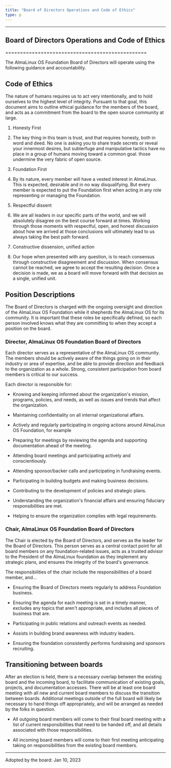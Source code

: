 ```yaml
---
title: "Board of Directors Operations and Code of Ethics"
type: p
---
```

----------------------------------------------------------------------------------
## Board of Directors Operations and Code of Ethics


================================================

The AlmaLinux OS Foundation Board of Directors will operate using the following guidance and accountability. 

Code of Ethics
--------------

The nature of humans requires us to act very intentionally, and to hold ourselves to the highest level of integrity. Pursuant to that goal, this document aims to outline ethical guidance for the members of the board, and acts as a commitment from the board to the open source community at large.

1.  Honesty First

1.  The key thing in this team is trust, and that requires honesty, both in word and deed. No one is asking you to share trade secrets or reveal your innermost desires, but subterfuge and manipulative tactics have no place in a group of humans moving toward a common goal. those undermine the very fabric of open source. 

3.  Foundation First

1.  By its nature, every member will have a vested interest in AlmaLinux. This is expected, desirable and in no way disqualifying. But every member is expected to put the Foundation first when acting in any role representing or managing the Foundation. 

5.  Respectful dissent

1.  We are all leaders in our specific parts of the world, and we will absolutely disagree on the best course forward at times. Working through those moments with respectful, open, and honest discussion about how we arrived at those conclusions will ultimately lead to us always taking the best path forward. 

7.  Constructive dissension, unified action

1.  Our hope when presented with any question, is to reach consensus through constructive disagreement and discussion. When consensus cannot be reached, we agree to accept the resulting decision. Once a decision is made, we as a board will move forward with that decision as a single, unified unit.

Position Descriptions
---------------------

The Board of Directors is charged with the ongoing oversight and direction of the AlmaLinux OS Foundation while it shepherds the AlmaLinux OS for its community. It is important that these roles be specifically defined, so each person involved knows what they are committing to when they accept a position on the board. 

### Director, AlmaLinux OS Foundation Board of Directors

Each director serves as a representative of the AlmaLinux OS community. The members should be actively aware of the things going on in their industry or area of expertise, and be able to provide direction and feedback to the organization as a whole. Strong, consistent participation from board members is critical to our success.

Each director is responsible for:

-   Knowing and keeping informed about the organization's mission, programs, policies, and needs, as well as issues and trends that affect the organization. 

-   Maintaining confidentiality on all internal organizational affairs.

-   Actively and regularly participating in ongoing actions around AlmaLinux OS Foundation, for example 

-   Preparing for meetings by reviewing the agenda and supporting documentation ahead of the meeting.

-   Attending board meetings and participating actively and conscientiously.

-   Attending sponsor/backer calls and participating in fundraising events.

-   Participating in building budgets and making business decisions.

-   Contributing to the development of policies and strategic plans.

-   Understanding the organization's financial affairs and ensuring fiduciary responsibilities are met.

-   Helping to ensure the organization complies with legal requirements.

### Chair, AlmaLinux OS Foundation Board of Directors

The Chair is elected by the Board of Directors, and serves as the leader for the Board of Directors. This person serves as a central contact point for all board members on any foundation-related issues, acts as a trusted advisor to the President of the AlmaLinux foundation as they implement any strategic plans, and ensures the integrity of the board's governance.

The responsibilities of the chair include the responsibilities of a board member, and...

-   Ensuring the Board of Directors meets regularly to address Foundation business.

-   Ensuring the agenda for each meeting is set in a timely manner, excludes any topics that aren't appropriate, and includes all pieces of business that are.

-   Participating in public relations and outreach events as needed.

-   Assists in building brand awareness with industry leaders.

-   Ensuring the foundation consistently performs fundraising and sponsors recruiting.

Transitioning between boards
----------------------------

After an election is held, there is a necessary overlap between the existing board and the incoming board, to facilitate communication of existing goals, projects, and documentation accesses. There will be at least one board meeting with all new and current board members to discuss the transition between boards. Additional meetings outside of the full board will likely be necessary to hand things off appropriately, and will be arranged as needed by the folks in question.

-   All outgoing board members will come to their final board meeting with a list of current responsibilities that need to be handed off, and all details associated with those responsibilities. 

-   All incoming board members will come to their first meeting anticipating taking on responsibilities from the existing board members.

---------

Adopted by the board: Jan 10, 2023